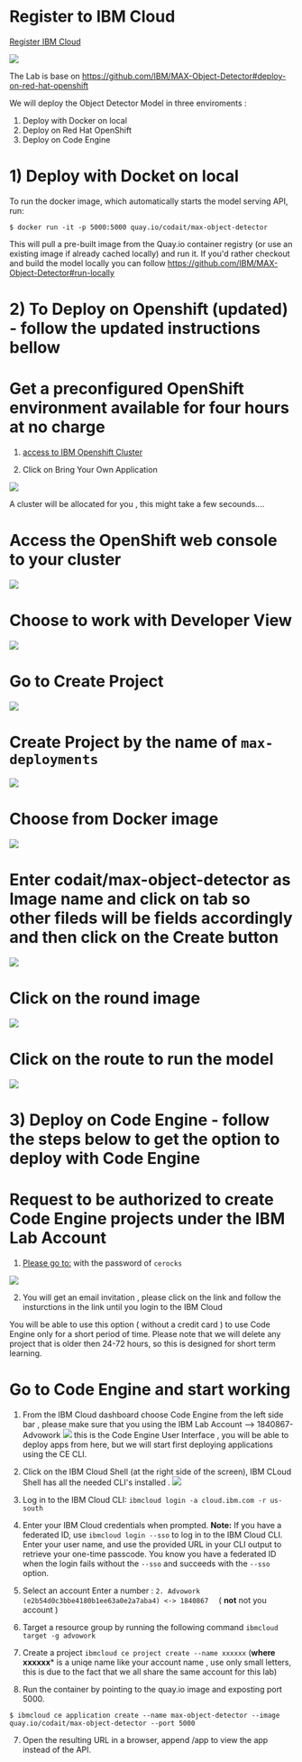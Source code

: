 
# Register to IBM Cloud 

[Register IBM Cloud](https://cloud.ibm.com/registration)

![](README_IMAGES/Register.png)


The Lab is base on https://github.com/IBM/MAX-Object-Detector#deploy-on-red-hat-openshift 

We will deploy the Object Detector Model in three enviroments :
1) Deploy with Docker on local 
2) Deploy on Red Hat OpenShift  
3) Deploy on Code Engine  


# 1) Deploy with Docket on local 

To run the docker image, which automatically starts the model serving API, run:

`$ docker run -it -p 5000:5000 quay.io/codait/max-object-detector`


This will pull a pre-built image from the Quay.io container registry (or use an existing image if already cached locally) and run it. If you'd rather checkout and build the model locally you can follow  https://github.com/IBM/MAX-Object-Detector#run-locally
 


# 2) To Deploy on Openshift (updated)  - follow the updated instructions bellow 

# Get a preconfigured OpenShift environment available for four hours at no charge
1. [access to IBM Openshift  Cluster]( https://developer.ibm.com/openlabs/openshift)

2. Click on Bring Your Own Application    

![](README_IMAGES/BringYourOwn1.png)

A cluster will be allocated for you , this might take a few secounds.... 
<!-- ( optional not part of the workshop  : you may run Lab 1 ,2 ,3 to learn about Openshift ) -->
# Access the OpenShift web console to your cluster 
![](README_IMAGES/GoToOpenshift2.png)
# Choose to work with Developer View
![](README_IMAGES/DeveloperView3.png)
# Go to Create Project
![](README_IMAGES/GoCreateProject.png)
# Create Project by the name of `max-deployments`
![](README_IMAGES/CreateProject.png)
# Choose from Docker image
![](README_IMAGES/FromDocker4.png)
# Enter codait/max-object-detector as Image name and click on tab so other fileds will be fields accordingly and then click on the Create button
![](README_IMAGES/DeployImage.png)
# Click on the round image 
![](README_IMAGES/FindRoute.png)
# Click on the route to run the model 
![](README_IMAGES/ClickOnRoute.png)



# 3) Deploy on Code Engine - follow the steps below to get the option to deploy with Code Engine 

# Request to be authorized to create Code Engine projects under the IBM Lab Account  
1. [Please go to:](https://code-engine-workshop.mybluemix.net) with the password of `cerocks`
 
![](README_IMAGES/IBMCloudLab.png)


 2. You will get an email invitation , please click on the link and follow the insturctions in the link until you login to the IBM Cloud 
 <!---    2. Click on the "Login in to this" to Login in to the IBM  Cloud (or via https://cloud.ibm.com/) --->

<!---     ![](README_IMAGES/LogIn.png) --->

You will be able to use this option ( without a credit card ) to use Code Engine only for a short period of time. Please note that we will delete  any project that is older then 24-72 hours, so this is designed for short term learning.

# Go to Code Engine and start working 
 
1. From the IBM Cloud dashboard choose Code Engine from the left side bar , please make sure that you using the IBM Lab Account --> 1840867- Advowork 
![](README_IMAGES/GoToCE.png)
this is the Code Engine User Interface , you will be able to deploy apps from here, but we will start first deploying applications using the CE CLI.
2. Click on the  IBM Cloud Shell (at the right side of the screen), IBM CLoud Shell has all the needed CLI's installed .
![](README_IMAGES/gotocli.png)
3. Log in to the IBM Cloud CLI: `ibmcloud login -a cloud.ibm.com -r us-south`
4. Enter your IBM Cloud credentials when prompted.
  **Note:** If you have a federated ID, use `ibmcloud login --sso` to log in to the IBM Cloud CLI. Enter your user name, and use the provided URL in your CLI output to retrieve your one-time passcode. You know you have a federated ID when the login fails without the `--sso` and succeeds with the `--sso` option.
  
3. Select an account Enter a number : `2. Advowork (e2b54d0c3bbe4180b1ee63a0e2a7aba4) <-> 1840867  `  ( **not** not you  account )   
4. Target a resource group by running the following command `ibmcloud target -g advowork`
5. Create a project `ibmcloud ce project create --name xxxxxx` (**where xxxxxx*** is a uniqe name like your account name , use only small letters, this is due to the fact that we all share the same account for this lab)  
6. Run the container by pointing to the quay.io image and exposting port 5000.

`$ ibmcloud ce application create --name max-object-detector --image quay.io/codait/max-object-detector --port 5000`

7. Open the resulting URL in a browser, append /app to view the app instead of the API.






 

 

